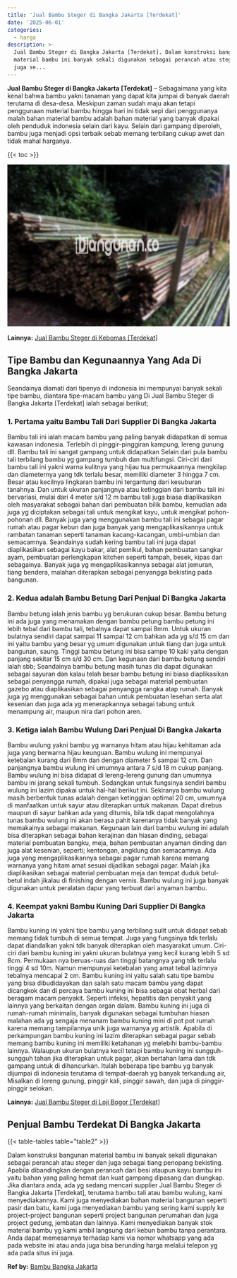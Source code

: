 ```yaml
---
title: 'Jual Bambu Steger di Bangka Jakarta [Terdekat]'
date: '2025-06-01'
categories:
  - harga
description: >-
  Jual Bambu Steger di Bangka Jakarta [Terdekat]. Dalam konstruksi bangunan
  material bambu ini banyak sekali digunakan sebagai perancah atau steger dan
  juga se...
---
```


**Jual Bambu Steger di Bangka Jakarta \[Terdekat\]** – Sebagaimana yang kita kenal bahwa bambu yakni tanaman yang dapat kita jumpai di banyak daerah terutama di desa-desa. Meskipun zaman sudah maju akan tetapi penggunaan material bambu hingga hari ini tidak sepi dari penggunanya malah bahan material bambu adalah bahan material yang banyak dipakai oleh penduduk indonesia selain dari kayu. Selain dari gampang diperoleh, bambu juga menjadi opsi terbaik sebab memang terbilang cukup awet dan tidak mahal harganya.

{{< toc >}}

![Jual Bambu Steger di Bangka Jakarta [Terdekat]](/images/jual-bambu-tali-16.png)

**Lainnya:** [Jual Bambu Steger di Kebomas \[Terdekat\]](https://bambu.bangunan.co/jual-bambu-steger-di-kebomas-terdekat/)

## Tipe Bambu dan Kegunaannya Yang Ada Di Bangka Jakarta

Seandainya diamati dari tipenya di indonesia ini mempunyai banyak sekali tipe bambu, diantara tipe-macam bambu yang Di Jual Bambu Steger di Bangka Jakarta \[Terdekat\] ialah sebagai berikut;

### 1\. Pertama yaitu Bambu Tali Dari Supplier Di Bangka Jakarta

Bambu tali ini ialah macam bambu yang paling banyak didapatkan di semua kawasan indonesia. Terlebih di pinggir-pinggiran kampung, lereng gunung dll. Bambu tali ini sangat gampang untuk didapatkan Selain dari pula bambu tali terbilang bambu yg gampang tumbuh dan multifungsi. Ciri-ciri dari bambu tali ini yakni warna kulitnya yang hijau tua permukaannya mengkilap dan diameternya yang tdk terlalu besar, memiliki diameter 3 hingga 7 cm. Besar atau kecilnya lingkaran bambu ini tergantung dari kesuburan tanahnya. Dan untuk ukuran panjangnya atau ketinggian dari bambu tali ini bervariasi, mulai dari 4 meter s/d 12 m bambu tali juga biasa diaplikasikan oleh masyarakat sebagai bahan dari pembuatan bilik bambu, kemudian ada juga yg diciptakan sebagai tali untuk mengikat kayu, untuk mengikat pohon-pohonan dll. Banyak juga yang menggunakan bambu tali ini sebagai pagar rumah atau pagar kebun dan juga banyak yang mengaplikasikannya untuk rambatan tanaman seperti tanaman kacang-kacangan, umbi-umbian dan semacamnya. Seandainya sudah kering bambu tali ini juga dapat diaplikasikan sebagai kayu bakar, alat pemikul, bahan pembuatan sangkar ayam, pembuatan perlengkapan kitchen seperti tampah, besek, kipas dan sebagainya. Banyak juga yg mengaplikasikannya sebagai alat jemuran, tiang bendera, malahan diterapkan sebagai penyangga bekisting pada bangunan.

### 2\. Kedua adalah Bambu Betung Dari Penjual Di Bangka Jakarta

Bambu betung ialah jenis bambu yg berukuran cukup besar. Bambu betung ini ada juga yang menamakan dengan bambu petung bambu petung ini lebih tebal dari bambu tali, tebalnya dapat sampai 8mm. Untuk ukuran bulatnya sendiri dapat sampai 11 sampai 12 cm bahkan ada yg s/d 15 cm dan ini yaitu bambu yang besar yg umum digunakan untuk tiang dan juga untuk bangunan, saung. Tinggi bambu betung ini bisa sampe 10 kaki yaitu dengan panjang sekitar 15 cm s/d 30 cm. Dan kegunaan dari bambu betung sendiri ialah sbb; Seandainya bambu betung masih tunas dia dapat digunakan sebagai sayuran dan kalau telah besar bambu betung ini biasa diaplikasikan sebagai penyangga rumah, dipakai juga sebagai material pembuatan gazebo atau diaplikasikan sebagai penyangga rangka atap rumah. Banyak juga yg menggunakan sebagai bahan untuk pembuatan lesehan serta alat kesenian dan juga ada yg menerapkannya sebagai tabung untuk menampung air, maupun nira dari pohon aren.

### 3\. Ketiga ialah Bambu Wulung Dari Penjual Di Bangka Jakarta

Bambu wulung yakni bambu yg warnanya hitam atau hijau kehitaman ada juga yang berwarna hijau keunguan. Bambu wulung ini mempunyai ketebalan kurang dari 8mm dan dengan diameter 5 sampai 12 cm. Dan panjangnya bambu wulung ini umumnya antara 7 s/d 18 m cukup panjang. Bambu wulung ini bisa didapat di lereng-lereng gunung dan umumnya bambu ini jarang sekali tumbuh. Sedangkan untuk fungsinya sendiri bambu wulung ini lazim dipakai untuk hal-hal berikut ini. Sekiranya bambu wulung masih berbentuk tunas adalah dengan ketinggian optimal 20 cm, umumnya di manfaatkan untuk sayur atau diterapkan untuk makanan. Dapat direbus maupun di sayur bahkan ada yang ditumis, bila tdk dapat mengolahnya tunas bambu wulung ini akan berasa pahit karenanya tidak banyak yang memakainya sebagai makanan. Kegunaan lain dari bambu wulung ini adalah bisa diterapkan sebagai bahan kerajinan dan hiasan dinding, sebagai material pembuatan bangku, meja, bahan pembuatan anyaman dinding dan juga alat kesenian, seperti; kentongan, angklung dan semacamnya. Ada juga yang mengaplikasikannya sebagai pagar rumah karena memang warnanya yang hitam amat sesuai dijadikan sebagai pagar. Malah jika diaplikasikan sebagai material pembuatan meja dan tempat duduk betul-betul indah jikalau di finishing dengan vernis. Bambu wulung ini juga banyak digunakan untuk peralatan dapur yang terbuat dari anyaman bambu.

### 4\. Keempat yakni Bambu Kuning Dari Supplier Di Bangka Jakarta

Bambu kuning ini yakni tipe bambu yang terbilang sulit untuk didapat sebab memang tidak tumbuh di semua tempat. Juga yang fungsinya tdk terlalu dapat diandalkan yakni tdk banyak diterapkan oleh masyarakat umum. Ciri-ciri dari bambu kuning ini yakni ukuran bulatnya yang kecil kurang lebih 5 sd 8cm. Permukaan nya beruas-ruas dan tinggi batangnya yang tdk terlalu tinggi 4 sd 10m. Namun mempunyai ketebalan yang amat tebal lazimnya tebalnya mencapai 2 cm. Bambu kuning ini yaitu salah satu tipe bambu yang bisa dibudidayakan dan salah satu macam bambu yang dapat dicangkok dan di percaya bambu kuning ini bisa sebagai obat herbal dari beragam macam penyakit. Seperti infeksi, hepatitis dan penyakit yang lainnya yang berkaitan dengan organ dalam. Bambu kuning ini juga di rumah-rumah minimalis, banyak digunakan sebagai tumbuhan hiasan malahan ada yg sengaja menanam bambu kuning mini di pot pot rumah karena memang tampilannya unik juga warnanya yg artistik. Apabila di perkampungan bambu kuning ini lazim diterapkan sebagai pagar sebab memang bambu kuning ini memiliki ketahanan yg melebihi bambu-bambu lainnya. Walaupun ukuran bulatnya kecil tetapi bambu kuning ini sungguh-sungguh tahan jika diterapkan untuk pagar, akan bertahan lama dan tdk gampang untuk di dihancurkan. Itulah beberapa tipe bambu yg banyak dijumpai di indonesia terutama di tempat-daerah yg banyak terkandung air, Misalkan di lereng gunung, pinggir kali, pinggir sawah, dan juga di pinggir-pinggir selokan.

**Lainnya:** [Jual Bambu Steger di Loji Bogor \[Terdekat\]](https://bambu.bangunan.co/jual-bambu-steger-di-loji-bogor-terdekat/)

## Penjual Bambu Terdekat Di Bangka Jakarta

{{< table-tables table="table2" >}}

Dalam konstruksi bangunan material bambu ini banyak sekali digunakan sebagai perancah atau steger dan juga sebagai tiang penopang bekisting. Apabila dibandingkan dengan perancah dari besi ataupun kayu bambu ini yaitu bahan yang paling hemat dan kuat gampang dipasang dan diungkap. Jika diantara anda, ada yg sedang mencari supplier Jual Bambu Steger di Bangka Jakarta \[Terdekat\], terutama bambu tali atau bambu wulung, kami menyediakannya. Kami juga menyediakan bahan material bangunan seperti pasir dan batu, kami juga menyediakan bambu yang sering kami supply ke project-project bangunan seperti project bangunan perumahan dan juga project gedung, jembatan dan lainnya. Kami menyediakan banyak stok material bambu yg kami ambil langsung dari kebun bambu tanpa perantara. Anda dapat memesannya terhadap kami via nomor whatsapp yang ada pada website ini atau anda juga bisa berunding harga melalui telepon yg ada pada situs ini juga.

**Ref by:** [Bambu Bangka Jakarta](https://id.wikipedia.org/wiki/Bambu)
